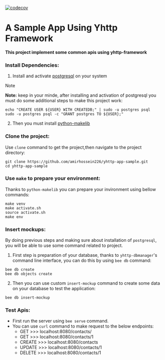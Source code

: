 [![codecov](https://codecov.io/gh/amirhossein226/yhttp-app-sample/graph/badge.svg?token=1CFQYTAT29)](https://codecov.io/gh/amirhossein226/yhttp-app-sample)
# A Sample App Using Yhttp Framework  
**This project implement some common apis using yhttp-framework**

### Install Dependencies:
1. Install and activate [postgresql](https://www.w3schools.com/postgresql/postgresql_install.php) on your system
> [!NOTE]
> **Note:** keep in your minde, after installing and activation of postgresql you must do some additional steps to make this project work:
```
echo "CREATE USER ${USER} WITH CREATEDB;" | sudo -u postgres psql
sudo -u postgres psql -c "GRANT postgres TO ${USER};"
```

2. Then you must install [python-makelib](https://github.com/pylover/python-makelib.git)

### Clone the project:
Use `clone` command to get the project,then navigate to the project directory:
```
git clone https://github.com/amirhossein226/yhttp-app-sample.git
cd yhttp-app-sample
```

### Use `make` to prepare your environment:
Thanks to `python-makelib` you can prepare your invironment using bellow
commands:
```
make venv
make activate.sh
source activate.sh
make env
```

### Insert mockups:
By doing previous steps and making sure about installation of `postgresql`, you
will be able to use some command related to project.
1. First step is preparation of your database, thanks to `yhttp-dbmanager`'s
command line interface, you can do this by using `bee db` command:
```
bee db create
bee db objects create
```
2. Then you can use custom `insert-mockup` command to create some data on
   your database to test the application:
```
bee db insert-mockup
```

### Test Apis:
- First run the server using `bee serve` command. 
- You can use `curl` command to make request to the below endpoints:
  - GET >>> localhost:8080/contacts/
  - GET >>> localhost:8080/contacts/1
  - CREATE >>> localhost:8080/contacts
  - UPDATE >>> localhost:8080/contacts/1
  - DELETE >>> localhost:8080/contacts/1
  
